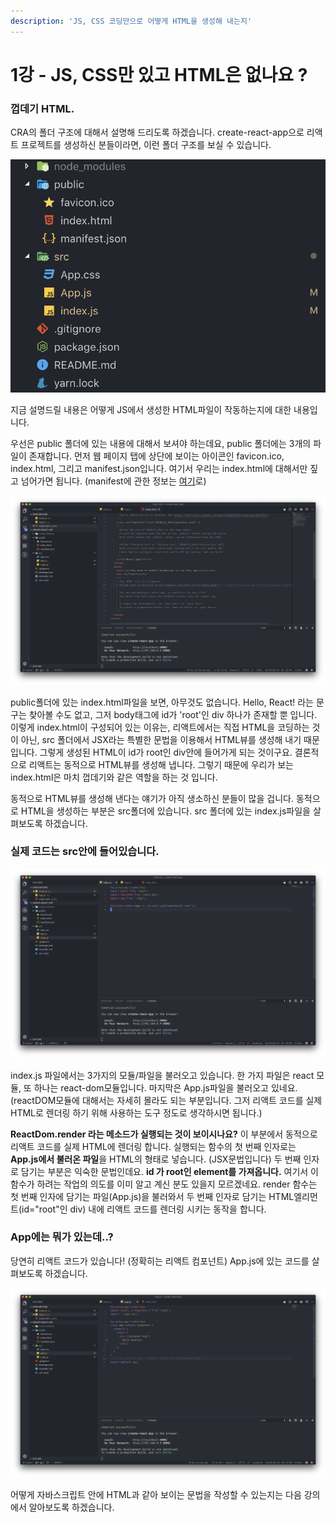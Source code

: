 ```yaml
---
description: 'JS, CSS 코딩만으로 어떻게 HTML을 생성해 내는지'
---
```


# 1강 - JS, CSS만 있고 HTML은 없나요 ?

### 껍데기 HTML.

CRA의 폴더 구조에 대해서 설명해 드리도록 하겠습니다. create-react-app으로 리액트 프로젝트를 생성하신 분들이라면, 이런 폴더 구조를 보실 수 있습니다.

![CRA&#xB85C; &#xC0DD;&#xC131;&#xB41C; &#xD3F4;&#xB354; &#xAD6C;&#xC870;](.gitbook/assets/2019-03-09-3.55.32.png)

지금 설명드릴 내용은 어떻게 JS에서 생성한 HTML파일이 작동하는지에 대한 내용입니다.

우선은 public 폴더에 있는 내용에 대해서 보셔야 하는데요, public 폴더에는 3개의 파일이 존재합니다. 먼저 웹 페이지 탭에 상단에 보이는 아이콘인 favicon.ico, index.html, 그리고 manifest.json입니다. 여기서 우리는 index.html에 대해서만 짚고 넘어가면 됩니다. \(manifest에 관한 정보는 [여기](https://developers.google.com/web/fundamentals/web-app-manifest/?hl=ko)로\)

![index.html&#xC5D0; &#xC788;&#xB294; &#xAC83;&#xB4E4;](.gitbook/assets/2019-03-09-4.30.48.png)

public폴더에 있는 index.html파일을 보면, 아무것도 없습니다. Hello, React! 라는 문구는 찾아볼 수도 없고, 그저 body태그에 id가 'root'인 div 하나가 존재할 뿐 입니다. 이렇게 index.html이 구성되어 있는 이유는, 리액트에서는 직접 HTML을 코딩하는 것이 아닌, src 폴더에서 JSX라는 특별한 문법을 이용해서 HTML뷰를 생성해 내기 때문입니다. 그렇게 생성된 HTML이 id가 root인 div안에 들어가게 되는 것이구요. 결론적으로 리액트는 동적으로 HTML뷰를 생성해 냅니다. 그렇기 때문에 우리가 보는 index.html은 마치 껍데기와 같은 역할을 하는 것 입니다.

동적으로 HTML뷰를 생성해 낸다는 얘기가 아직 생소하신 분들이 많을 겁니다. 동적으로 HTML을 생성하는 부분은 src폴더에 있습니다. src 폴더에 있는 index.js파일을 살펴보도록 하겠습니다.

### 실제 코드는 src안에 들어있습니다.

![index.js](.gitbook/assets/2019-03-09-4.45.39.png)

index.js 파일에서는 3가지의 모듈/파일을 불러오고 있습니다. 한 가지 파일은 react 모듈, 또 하나는 react-dom모듈입니다. 마지막은 App.js파일을 불러오고 있네요. \(reactDOM모듈에 대해서는 자세히 몰라도 되는 부분입니다. 그저 리액트 코드를 실제 HTML로 렌더링 하기 위해 사용하는 도구 정도로 생각하시면 됩니다.\)

**ReactDom.render 라는 메소드가 실행되는 것이 보이시나요?** 이 부분에서 동적으로 리액트 코드를 실제 HTML에 렌더링 합니다. 실행되는 함수의 첫 번째 인자로는 **App.js에서 불러온 파일**을 HTML의 형태로 넣습니다. \(JSX문법입니다\) 두 번째 인자로 담기는 부분은 익숙한 문법인데요. **id 가 root인 element를 가져옵니다.** 여기서 이 함수가 하려는 작업의 의도를 이미 알고 계신 분도 있을지 모르겠네요. render 함수는 첫 번째 인자에 담기는 파일\(App.js\)을 불러와서 두 번째 인자로 담기는 HTML엘리먼트\(id="root"인 div\) 내에 리액트 코드를 렌더링 시키는 동작을 합니다.

### App에는 뭐가 있는데..?

당연히 리액트 코드가 있습니다! \(정확히는 리액트 컴포넌트\) App.js에 있는 코드를 살펴보도록 하겠습니다.

![App.js&#xC5D0; &#xC788;&#xB294; HTML \(JSX\)](.gitbook/assets/2019-03-09-4.55.22.png)

어떻게 자바스크립트 안에 HTML과 같아 보이는 문법을 작성할 수 있는지는 다음 강의에서 알아보도록 하겠습니다.



